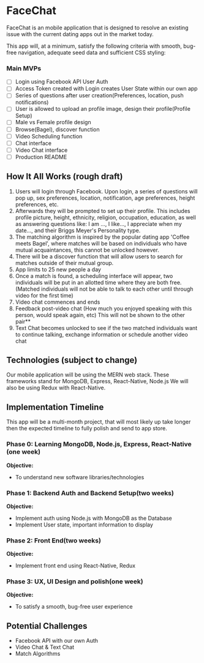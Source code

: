 # FaceChat
FaceChat is an mobile application that is designed to resolve an existing issue with the current dating apps out in the market today.

This app will, at a minimum, satisfy the following criteria with smooth, bug-free navigation, adequate seed data and sufficient CSS styling:

### Main MVPs
- [ ] Login using Facebook API User Auth
- [ ] Access Token created with Login  creates User State within our own app
- [ ] Series of questions after user creation(Preferences, location, push notifications)
- [ ] User is allowed to upload an profile image, design their profile(Profile Setup)
- [ ] Male vs Female profile design
- [ ] Browse(Bagel), discover function
- [ ] Video Scheduling function
- [ ] Chat interface
- [ ] Video Chat interface
- [ ] Production README

## How It All Works (rough draft)
  1. Users will login through Facebook. Upon login, a series of questions will pop up, sex preferences, location, notification, age preferences, height preferences, etc.
  2. Afterwards they will be prompted to set up their profile. This includes profile picture, height, ethnicity, religion, occupation, education, as well as answering questions like: I am ..., I like..., I appreciate when my date..., and their Briggs Meyer's Personality type.
  3. The matching algorithm is inspired by the popular dating app 'Coffee meets Bagel', where matches will be based on individuals who have mutual acquaintances, this cannot be unlocked however.
  4. There will be a discover function that will allow users to search for matches outside of their mutual group.
  4. App limits to 25 new people a day
  5. Once a match is found, a scheduling interface will appear, two individuals will be put in an allotted time where they are both free. (Matched individuals will not be able to talk to each other until through video for the first time)
  6. Video chat commences and ends
  7. Feedback post-video chat (How much you enjoyed speaking with this person, would speak again, etc) This will not be shown to the other pair**
  8. Text Chat becomes unlocked to see if the two matched individuals want to continue talking, exchange information or schedule another video chat

## Technologies (subject to change)
Our mobile application will be using the MERN web stack. These frameworks stand for MongoDB, Express, React-Native, Node.js We will also be using Redux with React-Native.

## Implementation Timeline
This app will be a multi-month project, that will most likely up take longer then the expected timeline to fully polish and send to app store.

### Phase 0: Learning MongoDB, Node.js, Express, React-Native (one week)
**Objective:**
  - To understand new software libraries/technologies

### Phase 1: Backend Auth and Backend Setup(two weeks)
**Objective:**
  - Implement auth using Node.js with MongoDB as the Database
  - Implement User state, important information to display

### Phase 2: Front End(two weeks)
**Objective:**
  - Implement front end using React-Native, Redux

### Phase 3: UX, UI Design and polish(one week)
**Objective:**
  - To satisfy a smooth, bug-free user experience

## Potential Challenges
  - Facebook API with our own Auth
  - Video Chat & Text Chat
  - Match Algorithms

